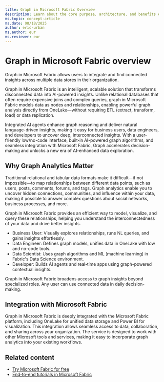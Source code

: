 ```yaml
---
title: Graph in Microsoft Fabric Overview
description: Learn about the core purpose, architecture, and benefits of Graph in Microsoft Fabric, including integration and feature highlights.
ms.topic: concept-article
ms.date: 08/18/2025
author: eric-urban
ms.author: eur
ms.reviewer: eur
---
```


# Graph in Microsoft Fabric overview

Graph in Microsoft Fabric allows users to integrate and find connected insights across multiple data stores in their organization.

Graph in Microsoft Fabric is an intelligent, scalable solution that transforms disconnected data into AI-powered insights. Unlike relational databases that often require expensive joins and complex queries, graph in Microsoft Fabric models data as nodes and relationships, enabling powerful graph analysis directly from OneLake—without requiring ETL (extract, transform, load) or data replication.​

Integrated AI agents enhance graph reasoning and deliver natural language-driven insights, making it easy for business users, data engineers, and developers to uncover deep, interconnected insights. With a user-friendly low/no-code interface, built-in AI-powered graph algorithms, and seamless integration with Microsoft Fabric, Graph accelerates decision-making and unlocks a new era of AI-enhanced data exploration.

## Why Graph Analytics Matter

Traditional relational and tabular data formats make it difficult—if not impossible—to map relationships between different data points, such as users, posts, comments, forums, and tags. Graph analytics enable you to uncover hidden connections, communities, and influence within your data, making it possible to answer complex questions about social networks, business processes, and more.

Graph in Microsoft Fabric provides an efficient way to model, visualize, and query these relationships, helping you understand the interconnectedness of your data and drive better insights.

- Business User: Visually explores relationships, runs NL queries, and gains insights effortlessly.
- Data Engineer: Defines graph models, unifies data in OneLake with low and no-code tools.
- Data Scientist: Uses graph algorithms and ML (machine learning) in Fabric's Data Science environment.
- Developer: Builds AI agents and real-time apps using graph-powered contextual insights.

Graph in Microsoft Fabric broadens access to graph insights beyond specialized roles. Any user can use connected data in daily decision-making.

## Integration with Microsoft Fabric

Graph in Microsoft Fabric is deeply integrated with the Microsoft Fabric platform, including OneLake for unified data storage and Power BI for visualization. This integration allows seamless access to data, collaboration, and sharing across your organization. The service is designed to work with other Microsoft tools and services, making it easy to incorporate graph analytics into your existing workflows.

## Related content

- [Try Microsoft Fabric for free](/fabric/fundamentals/fabric-trial)
- [End-to-end tutorials in Microsoft Fabric](/fabric/fundamentals/end-to-end-tutorials)
